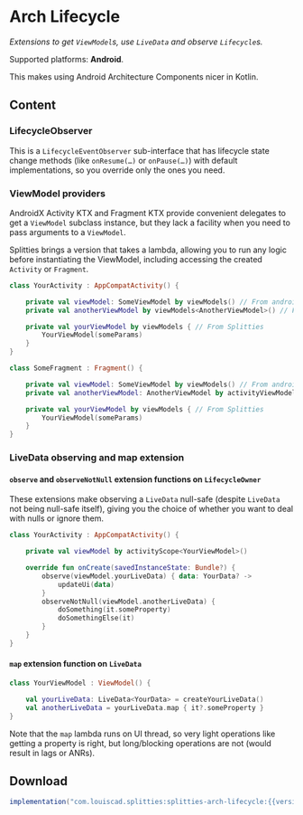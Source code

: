 # Arch Lifecycle

*Extensions to get `ViewModel`s, use `LiveData` and observe `Lifecycle`s.*

Supported platforms: **Android**.

This makes using Android Architecture Components nicer in Kotlin.

## Content

### LifecycleObserver

This is a `LifecycleEventObserver` sub-interface that has lifecycle state
change methods (like `onResume(…)` or `onPause(…)`) with default
implementations, so you override only the ones you need.

### ViewModel providers

AndroidX Activity KTX and Fragment KTX provide convenient delegates to get a `ViewModel` subclass instance, but they lack a facility when you need to pass arguments to a `ViewModel`.

Splitties brings a version that takes a lambda, allowing you to run any logic before instantiating the ViewModel, including accessing the created `Activity` or `Fragment`.

```kotlin
class YourActivity : AppCompatActivity() {

    private val viewModel: SomeViewModel by viewModels() // From androidx.activity KTX
    private val anotherViewModel by viewModels<AnotherViewModel>() // From androidx.activity KTX

    private val yourViewModel by viewModels { // From Splitties
        YourViewModel(someParams)
    }
}
```

```kotlin
class SomeFragment : Fragment() {

    private val viewModel: SomeViewModel by viewModels() // From androidx.activity KTX
    private val anotherViewModel: AnotherViewModel by activityViewModels() // From androidx.activity KTX

    private val yourViewModel by viewModels { // From Splitties
        YourViewModel(someParams)
    }
}
```

### LiveData observing and map extension

#### `observe` and `observeNotNull` extension functions on `LifecycleOwner`

These extensions make observing a `LiveData` null-safe (despite `LiveData` not being null-safe itself), giving you the choice of whether you want to deal with nulls or ignore them.

```kotlin
class YourActivity : AppCompatActivity() {

    private val viewModel by activityScope<YourViewModel>()

    override fun onCreate(savedInstanceState: Bundle?) {
        observe(viewModel.yourLiveData) { data: YourData? ->
            updateUi(data)
        }
        observeNotNull(viewModel.anotherLiveData) {
            doSomething(it.someProperty)
            doSomethingElse(it)
        }
    }
}
```

#### `map` extension function on `LiveData`

```kotlin
class YourViewModel : ViewModel() {

    val yourLiveData: LiveData<YourData> = createYourLiveData()
    val anotherLiveData = yourLiveData.map { it?.someProperty }
}
```

Note that the `map` lambda runs on UI thread, so very light operations like
getting a property is right, but long/blocking operations are not (would
result in lags or ANRs).

## Download

```groovy
implementation("com.louiscad.splitties:splitties-arch-lifecycle:{{version.splitties3}}")
```
